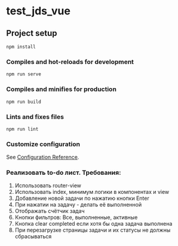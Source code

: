 # test_jds_vue

## Project setup
```
npm install
```

### Compiles and hot-reloads for development
```
npm run serve
```

### Compiles and minifies for production
```
npm run build
```

### Lints and fixes files
```
npm run lint
```

### Customize configuration
See [Configuration Reference](https://cli.vuejs.org/config/).

### Реализовать to-do лист. Требования:
1. Использовать router-view
2. Использовать index, минимум логики в компонентах и view
3. Добавление новой задачи по нажатию кнопки Enter
4. При нажатии на задачу - делать её выполненной
5. Отображать счётчик задач
6. Кнопки фильтров: Все, выполненные, активные
7. Кнопка clear completed если хотя бы одна задача выполнена
8. При перезагрузке страницы задачи и их статусы не должны сбрасываться
